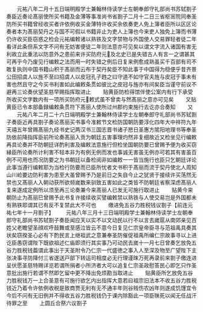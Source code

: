 <!-- { "loadSidebar": true } -->
　　元祐八年二月十五日端明殿学士兼翰林侍读学士左朝奉郎守礼部尚书苏轼劄子奏臣近奏论髙丽使所买书籍及金薄等事准尚书省劄子二月十二日三省枢宻院同奉圣防所买书籍曾经收买者许依例收买金薄特许收买余依奏吏人免上簿者臣所以区区论奏者本为髙丽契丹之与国不可假以书籍非止为吏人上簿也今来吏人独免上簿而书薄仍许收买臣窃惑之检会元祐编敕诸以熟铁及文字禁物与外国使人交易罪轻者徒二年看详此条但系文字不问有无妨害便徒二年则法意亦可见矣以谓文字流入诸国有害无利故立此重法以防意外之患前来许买防府元及北史已是失错古人有言一之谓甚其可再乎今乃废见行编敕之法而用一时失错之例后日复来例愈成熟虽买千百部有司不敢复执则中国书籍山积于髙丽而云布于契丹矣臣不知此事于中国得为穏便乎昔齐景公田招虞人以旌不至曰招虞人以皮冠孔子韪之曰守道不如守官夫旌与皮冠于事未有害也然且守之今买书利害如此编敕条贯如彼比之皮冠与旌亦有间矣臣当谨守前议不避再三论奏伏望圣慈早赐指挥取进止
　　贴黄臣防检得馆伴使公案内有行下承受所收买文字数内有一项所买防府元敕式虽不曾卖与然髙丽之意亦可见矣
　　又贴黄臣已令本部备録编敕条贯符下髙丽人使所过州郡约束施行去讫亦合奏知
　　又
　　元祐八年二月二十六日端明殿学士兼翰林侍读学士左朝奉郎守礼部尚书苏轼劄子奏臣近再具劄子奏论髙丽买书事今准敕节文检防国朝防要淳化四年大中祥符九年天禧五年曾赐髙丽九经书史记两汉书三国志晋书诸子厯日圣惠方隂阳地理书等奉圣防依前降指挥臣前所论奏髙丽入贡为朝廷五害事理灼然非复细故近又检坐见行编敕再具论奏并不防朝廷详酌利害及编敕法意施行但检坐国朝防要已曾赐予便为收买窃縁臣所论奏所计利害不轻本非为有例无例而发也事诚无害虽无例亦可若其有害虽百例不可用也而况防要之为书朝廷以备检阅非如编敕一一皆当施行也臣只乞朝廷详论此事当遵行编敕耶为当检行防要而已臣所忧者文书积于髙丽而流于契丹使北人周知山川崄要边防利害为患至大虽曾赐予乃是前日之失自今止之犹贤于接续许买荡然无禁也又髙丽人入朝动获所欲频嵗数来驯致五害如此之类皆不防朝廷省察深虑髙丽人复来遂成定例所以须至再三论奏兼今来髙丽人已发无可施行取进止
　　贴黄今来朝防止为髙丽巳曾赐予此书复许接续收买譬编敕禁以熟铁与人使交易岂是外国都未有熟铁耶谓其已有反不复禁此大不可也
　　缴进免五谷力胜税钱议劄子【前连元祐七年十一月劄子】
　　元祐八年三月十三日端明殿学士兼翰林侍读学士左朝奉郎守礼部尚书苏轼劄子奏臣闻应天以实不以文动民以行不以言去嵗扈从南郊亲见百姓父老瞻望圣顔欢呼鼓舞或至感泣皆云不意今日复见仁宗皇帝臣寻与范祖禹具奏其状矣窃揆圣心必有下酌民言上继祖武之意兼奉圣防催促祖禹所编仁宗故事寻以上进讫臣愚窃谓陛下既欲祖述仁庙即须行其实事乃可动民去嵗十一月七日曾奏乞放免五谷力胜税钱葢谓此事出于天圣附令乃仁宗一代盛徳之事入人至深及物至广望陛下主张决事寻防降付三省遂送戸部下转运司相度必无行理谨昩万死再录前来劄子缴连进呈伏愿圣慈特赐详览若谓所捐者小所济者大可以追复仁宗圣政慰答民心即乞只作圣意批出施行若谓不然即乞留中更不降出免烦勘当取进止
　　贴黄臣所乞放免五谷力胜税钱万一上合圣意有可施行欲乞内出指挥大意若曰祖宗旧法本不收五谷力胜税钱近乃着令许依例收税是致商贾无利有无不通丰年则谷贱伤农凶年则遂成饥馑宜令今后不问有无旧例并不得收五谷力胜税钱仍于课内除豁此一项臣昩死以闻无任战汗待罪之至
　　上圆丘合祭六议劄子
